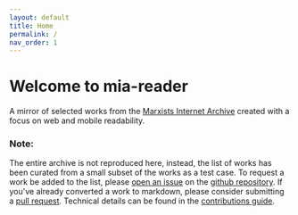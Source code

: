 ```yaml
---
layout: default
title: Home
permalink: /
nav_order: 1
---
```


# Welcome to mia-reader 

A mirror of selected works from the [Marxists Internet Archive](https://www.marxists.org/) created with a focus on web and mobile readability. 

### Note: 
The entire archive is not reproduced here, instead, the list of works has been curated from a small subset of the works as a test case. To request a work be added to the list, please [open an issue](https://github.com/victoria-riley-barnett/mia-reader/issues) on the [github repository](https://www.github.com/victoria-riley-barnett/mia-reader). If you've already converted a work to markdown, please consider submitting a [pull request](https://github.com/victoria-riley-barnett/mia-reader/pulls). Technical details can be found in the [contributions guide](/contributing).